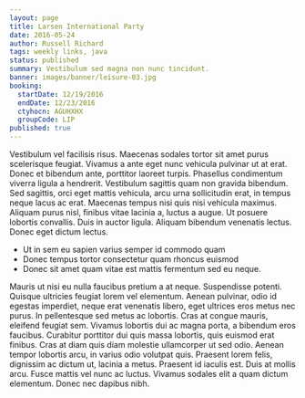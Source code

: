 ```yaml
---
layout: page
title: Larsen International Party
date: 2016-05-24
author: Russell Richard
tags: weekly links, java
status: published
summary: Vestibulum sed magna non nunc tincidunt.
banner: images/banner/leisure-03.jpg
booking:
  startDate: 12/19/2016
  endDate: 12/23/2016
  ctyhocn: AGUHXHX
  groupCode: LIP
published: true
---
```

Vestibulum vel facilisis risus. Maecenas sodales tortor sit amet purus scelerisque feugiat. Vivamus a ante eget nunc vehicula pulvinar ut at erat. Donec et bibendum ante, porttitor laoreet turpis. Phasellus condimentum viverra ligula a hendrerit. Vestibulum sagittis quam non gravida bibendum. Sed sagittis, orci eget mattis vehicula, arcu urna sollicitudin erat, in tempus neque lacus ac erat. Maecenas tempus nisi quis nisi vehicula maximus. Aliquam purus nisl, finibus vitae lacinia a, luctus a augue. Ut posuere lobortis convallis. Duis in auctor ligula. Aliquam bibendum venenatis lectus. Donec eget dictum lectus.

* Ut in sem eu sapien varius semper id commodo quam
* Donec tempus tortor consectetur quam rhoncus euismod
* Donec sit amet quam vitae est mattis fermentum sed eu neque.

Mauris ut nisi eu nulla faucibus pretium a at neque. Suspendisse potenti. Quisque ultricies feugiat lorem vel elementum. Aenean pulvinar, odio id egestas imperdiet, neque erat venenatis libero, eget ultrices eros metus nec purus. In pellentesque sed metus ac lobortis. Cras at congue mauris, eleifend feugiat sem. Vivamus lobortis dui ac magna porta, a bibendum eros faucibus. Curabitur porttitor dui quis massa lobortis, quis euismod erat finibus. Cras at diam quis diam molestie ullamcorper ut sed odio. Aenean tempor lobortis arcu, in varius odio volutpat quis. Praesent lorem felis, dignissim ac dictum ut, lacinia a metus. Praesent id iaculis est. Duis at mollis arcu. Fusce mattis vel nunc ac luctus. Vivamus sodales elit a quam dictum elementum. Donec nec dapibus nibh.
